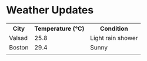 # Weather Updates

<!-- WEATHER-UPDATE-START -->
<table><tr><th>City</th><th>Temperature (°C)</th><th>Condition</th></tr><tr><td>Valsad</td><td>25.8</td><td>Light rain shower</td></tr><tr><td>Boston</td><td>29.4</td><td>Sunny</td></tr><tr><td></td><td></td><td></td></tr></table>
<!-- WEATHER-UPDATE-END -->
